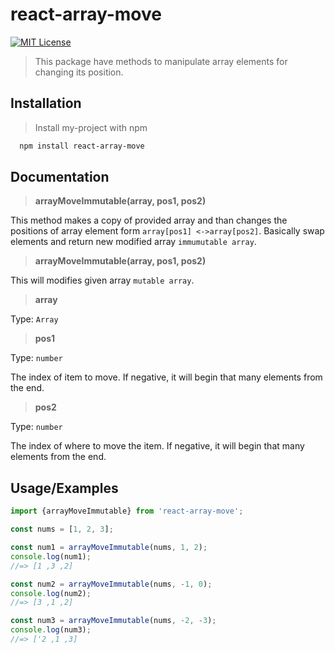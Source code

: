 
# react-array-move
[![MIT License](https://img.shields.io/badge/License-MIT-green.svg)](https://choosealicense.com/licenses/mit/)


> This package have methods to manipulate array elements for changing its position.



## Installation

>Install my-project with npm

```bash
  npm install react-array-move
  ```
    
## Documentation

> **arrayMoveImmutable(array, pos1, pos2)**

This method makes a copy of provided array and than changes the positions of array element form `array[pos1] <->array[pos2]`. Basically swap elements and return new modified array `immumutable array`.

> **arrayMoveImmutable(array, pos1, pos2)**

This will modifies given array `mutable array`.

> **array**

Type: `Array`

> **pos1**

Type: `number`

The index of item to move.
If negative, it will begin that many elements from the end.

> **pos2**

Type: `number`

The index of where to move the item.
If negative, it will begin that many elements from the end.


## Usage/Examples
```javascript
import {arrayMoveImmutable} from 'react-array-move';

const nums = [1, 2, 3];

const num1 = arrayMoveImmutable(nums, 1, 2);
console.log(num1);
//=> [1 ,3 ,2]

const num2 = arrayMoveImmutable(nums, -1, 0);
console.log(num2);
//=> [3 ,1 ,2]

const num3 = arrayMoveImmutable(nums, -2, -3);
console.log(num3);
//=> ['2 ,1 ,3]


```


